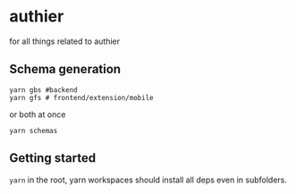 # authier

for all things related to authier

## Schema generation

```shell
yarn gbs #backend
yarn gfs # frontend/extension/mobile
```

or both at once

```shell
yarn schemas
```

## Getting started

`yarn` in the root, yarn workspaces should install all deps even in subfolders.
